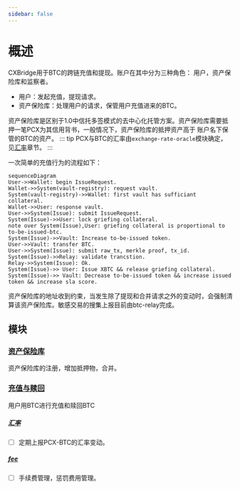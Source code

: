 ```yaml
---
sidebar: false
---
```

# 概述

CXBridge用于BTC的跨链充值和提现。账户在其中分为三种角色： 用户，资产保险库和监察者。
- 用户：发起充值，提现请求。
- 资产保险库：处理用户的请求，保管用户充值进来的BTC。

资产保险库是区别于1.0中信托多签模式的去中心化托管方案。资产保险库需要抵押一笔PCX为其信用背书，一般情况下，资产保险库的抵押资产高于
账户名下保管的BTC的资产。
::: tip
PCX与BTC的汇率由`exchange-rate-oracle`模块确定，见[汇率](exchange-rate#设置汇率)章节。
:::

一次简单的充值行为的流程如下：
```mermaid
sequenceDiagram
User->>Wallet: begin IssueRequest.
Wallet->>System(vault-registry): request vault.
System(vault-registry)->>Wallet: first vault has sufficiant collateral. 
Wallet->>User: response vault. 
User->>System(Issue): submit IssueRequest.
System(Issue)->>User: lock griefing collateral.
note over System(Issue),User: griefing collateral is proportional to to-be-issued-btc.
System(Issue)->>Vault: Increase to-be-issued token.
User->>Vault: transfer BTC.
User->>System(Issue): submit raw_tx, merkle proof, tx_id.
System(Issue)->>Relay: validate trancstion.
Relay->>System(Issue): Ok.
System(Issue)->> User: Issue XBTC && release griefing collateral.
System(Issue)->> Vault: Decrease to-be-issued token && increase issued token && increase sla score.
```
资产保险库的地址收到约束，当发生除了提现和合并请求之外的变动时，会强制清算该资产保险库。敏感交易的搜集上报目前由btc-relay完成。

## 模块

### [资产保险库](vault)
资产保险库的注册，增加抵押物，合并。

### [充值与赎回](IssueAndRedeem)
用户用BTC进行充值和赎回BTC

  ##### [汇率](exchange-rate)
  - [ ] 定期上报PCX-BTC的汇率变动。

  ##### [fee](fee)
  - [ ] 手续费管理，惩罚费用管理。



